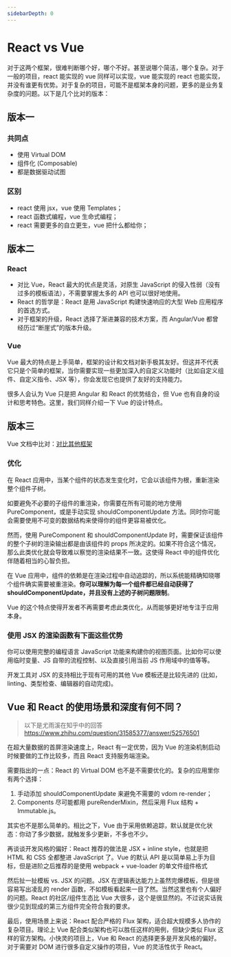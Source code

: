 ```yaml
---
sidebarDepth: 0
---
```


# React vs Vue

对于这两个框架，很难判断哪个好，哪个不好。甚至说哪个简洁，哪个复杂。对于一般的项目，react 能实现的 vue 同样可以实现，vue 能实现的 react 也能实现，并没有谁更有优势。对于复杂的项目，可能不是框架本身的问题，更多的是业务复杂度的问题。以下是几个比对的版本：

## 版本一

### 共同点

- 使用 Virtual DOM
- 组件化 (Composable)
- 都是数据驱动试图

### 区别

- react 使用 jsx，vue 使用 Templates；
- react 函数式编程，vue 生命式编程；
- react 需要更多的自立更生，vue 把什么都给你；

## 版本二

### React

- 对比 Vue，React 最大的优点是灵活，对原生 JavaScript 的侵入性弱（没有过多的模板语法），不需要掌握太多的 API 也可以很好地使用。
- React 的哲学是：React 是用 JavaScript 构建快速响应的大型 Web 应用程序的首选方式。
- 对于框架的升级，React 选择了渐进兼容的技术方案，而 Angular/Vue 都曾经历过“断崖式”的版本升级。

### Vue

Vue 最大的特点是上手简单，框架的设计和文档对新手极其友好。但这并不代表它只是个简单的框架，当你需要实现一些更加深入的自定义功能时（比如自定义组件、自定义指令、JSX 等），你会发现它也提供了友好的支持能力。

很多人会认为 Vue 只是把 Angular 和 React 的优势结合，但 Vue 也有自身的设计和思考特色。这里，我们同样介绍一下 Vue 的设计特点。

## 版本三

Vue 文档中比对：[对比其他框架](https://cn.vuejs.org/v2/guide/comparison.html)

### 优化

在 React 应用中，当某个组件的状态发生变化时，它会以该组件为根，重新渲染整个组件子树。

如要避免不必要的子组件的重渲染，你需要在所有可能的地方使用 PureComponent，或是手动实现 shouldComponentUpdate 方法。同时你可能会需要使用不可变的数据结构来使得你的组件更容易被优化。

然而，使用 PureComponent 和 shouldComponentUpdate 时，需要保证该组件的整个子树的渲染输出都是由该组件的 props 所决定的。如果不符合这个情况，那么此类优化就会导致难以察觉的渲染结果不一致。这使得 React 中的组件优化伴随着相当的心智负担。

在 Vue 应用中，组件的依赖是在渲染过程中自动追踪的，所以系统能精确知晓哪个组件确实需要被重渲染。**你可以理解为每一个组件都已经自动获得了 shouldComponentUpdate，并且没有上述的子树问题限制**。

Vue 的这个特点使得开发者不再需要考虑此类优化，从而能够更好地专注于应用本身。

### 使用 JSX 的渲染函数有下面这些优势

你可以使用完整的编程语言 JavaScript 功能来构建你的视图页面。比如你可以使用临时变量、JS 自带的流程控制、以及直接引用当前 JS 作用域中的值等等。

开发工具对 JSX 的支持相比于现有可用的其他 Vue 模板还是比较先进的 (比如，linting、类型检查、编辑器的自动完成)。

## Vue 和 React 的使用场景和深度有何不同？

> 以下是尤雨溪在知乎中的回答 https://www.zhihu.com/question/31585377/answer/52576501

在超大量数据的首屏渲染速度上，React 有一定优势，因为 Vue 的渲染机制启动时候要做的工作比较多，而且 React 支持服务端渲染。

需要指出的一点：React 的 Virtual DOM 也不是不需要优化的。复杂的应用里你有两个选择：

1. 手动添加 shouldComponentUpdate 来避免不需要的 vdom re-render；
2. Components 尽可能都用 pureRenderMixin，然后采用 Flux 结构 + Immutable.js。  

其实也不是那么简单的。相比之下，Vue 由于采用依赖追踪，默认就是优化状态：你动了多少数据，就触发多少更新，不多也不少。

再谈谈开发风格的偏好：React 推荐的做法是 JSX + inline style，也就是把 HTML 和 CSS 全都整进 JavaScript 了。Vue 的默认 API 是以简单易上手为目标，但是进阶之后推荐的是使用 webpack + vue-loader 的单文件组件格式

然后扯一扯模板 vs. JSX 的问题。JSX 在逻辑表达能力上虽然完爆模板，但是很容易写出凌乱的 render 函数，不如模板看起来一目了然。当然这里也有个人偏好的问题。React 的社区/组件生态比 Vue 大很多，这个是很显然的。不过说实话我很少见到现成的第三方组件完全符合我的要求。

最后，使用场景上来说：React 配合严格的 Flux 架构，适合超大规模多人协作的复杂项目。理论上 Vue 配合类似架构也可以胜任这样的用例，但缺少类似 Flux 这样的官方架构。小快灵的项目上，Vue 和 React 的选择更多是开发风格的偏好。对于需要对 DOM 进行很多自定义操作的项目，Vue 的灵活性优于 React。
